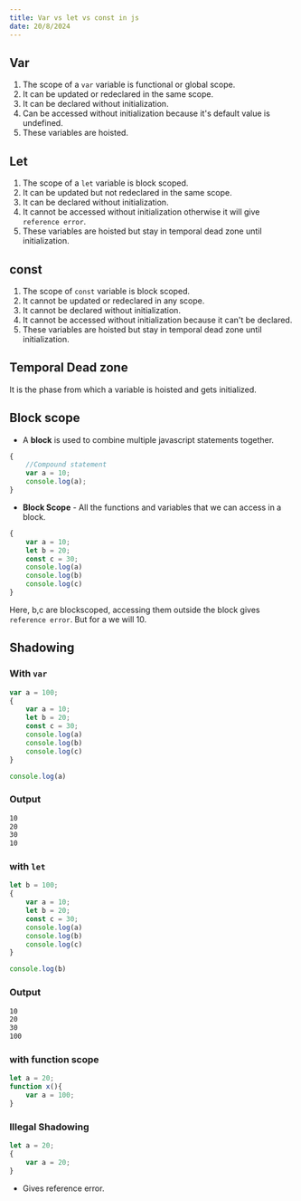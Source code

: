 ```yaml
---
title: Var vs let vs const in js
date: 20/8/2024
---
```



## Var
1. The scope of a `var` variable is functional or global scope.
2. It can be updated or redeclared in the same scope.
3. It can be declared without initialization.
4. Can be accessed without initialization because it's default value is undefined.
5. These variables are hoisted.

## Let
1. The scope of a `let` variable is block scoped.
2. It can be updated but not redeclared in the same scope.
3. It can be declared without initialization.
4. It cannot be accessed without initialization otherwise it will give `reference error`.
5. These variables are hoisted but stay in temporal dead zone until initialization.

## const
1. The scope of `const` variable is block scoped.
2. It cannot be updated or redeclared in any scope.
3. It cannot be declared without initialization.
4. It cannot be accessed without initialization because it can't be declared.
5. These variables are hoisted but stay in temporal dead zone until initialization.

## Temporal Dead zone
It is the phase from which a variable is hoisted and gets initialized.

## Block scope
- A **block** is used to combine multiple javascript statements together.
```js
{
    //Compound statement
    var a = 10;
    console.log(a);
}
```

- **Block Scope** - All the functions and variables that we can access in a block.

```js
{
    var a = 10;
    let b = 20;
    const c = 30;
    console.log(a)
    console.log(b)
    console.log(c)
}
```

Here, b,c are blockscoped, accessing them outside the block gives `reference error`. But for a we will 10.

## Shadowing

### With `var`
```js
var a = 100;
{
    var a = 10;
    let b = 20;
    const c = 30;
    console.log(a)
    console.log(b)
    console.log(c)
}

console.log(a)
```

### Output

```sh
10
20
30
10
```

### with `let`

```js
let b = 100;
{
    var a = 10;
    let b = 20;
    const c = 30;
    console.log(a)
    console.log(b)
    console.log(c)
}

console.log(b)
```

### Output

```sh
10
20
30
100
```

### with function scope 

```js
let a = 20;
function x(){
    var a = 100;
}
```

### Illegal Shadowing

```js
let a = 20;
{
    var a = 20;
}
```
- Gives reference error.